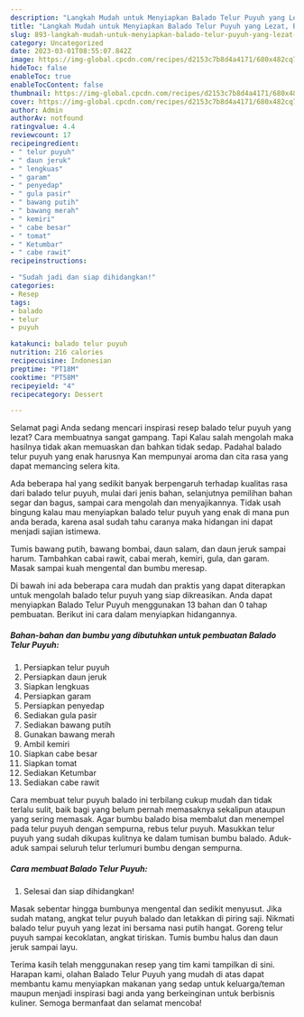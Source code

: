 ```yaml
---
description: "Langkah Mudah untuk Menyiapkan Balado Telur Puyuh yang Lezat, Buat Buka Puasa}"
title: "Langkah Mudah untuk Menyiapkan Balado Telur Puyuh yang Lezat, Buat Buka Puasa}"
slug: 893-langkah-mudah-untuk-menyiapkan-balado-telur-puyuh-yang-lezat-buat-buka-puasa
category: Uncategorized
date: 2023-03-01T08:55:07.842Z
image: https://img-global.cpcdn.com/recipes/d2153c7b8d4a4171/680x482cq70/balado-telur-puyuh-foto-resep-utama.jpg
hideToc: false
enableToc: true
enableTocContent: false
thumbnail: https://img-global.cpcdn.com/recipes/d2153c7b8d4a4171/680x482cq70/balado-telur-puyuh-foto-resep-utama.jpg
cover: https://img-global.cpcdn.com/recipes/d2153c7b8d4a4171/680x482cq70/balado-telur-puyuh-foto-resep-utama.jpg
author: Admin
authorAv: notfound
ratingvalue: 4.4
reviewcount: 17
recipeingredient:
- " telur puyuh"
- " daun jeruk"
- " lengkuas"
- " garam"
- " penyedap"
- " gula pasir"
- " bawang putih"
- " bawang merah"
- " kemiri"
- " cabe besar"
- " tomat"
- " Ketumbar"
- " cabe rawit"
recipeinstructions:

- "Sudah jadi dan siap dihidangkan!"
categories:
- Resep
tags:
- balado
- telur
- puyuh

katakunci: balado telur puyuh 
nutrition: 216 calories
recipecuisine: Indonesian
preptime: "PT18M"
cooktime: "PT58M"
recipeyield: "4"
recipecategory: Dessert

---
```



Selamat pagi Anda sedang mencari inspirasi resep balado telur puyuh yang lezat? Cara membuatnya sangat gampang. Tapi Kalau salah mengolah maka hasilnya tidak akan memuaskan dan bahkan tidak sedap. Padahal balado telur puyuh yang enak harusnya Kan mempunyai aroma dan cita rasa yang dapat memancing selera kita.


Ada beberapa hal yang sedikit banyak berpengaruh terhadap kualitas rasa dari balado telur puyuh, mulai dari jenis bahan, selanjutnya pemilihan bahan segar dan bagus, sampai cara mengolah dan menyajikannya. Tidak usah bingung kalau mau menyiapkan balado telur puyuh yang enak di mana pun anda berada, karena asal sudah tahu caranya maka hidangan ini dapat menjadi sajian istimewa.

Tumis bawang putih, bawang bombai, daun salam, dan daun jeruk sampai harum. Tambahkan cabai rawit, cabai merah, kemiri, gula, dan garam. Masak sampai kuah mengental dan bumbu meresap.


Di bawah ini ada beberapa cara mudah dan praktis yang dapat diterapkan untuk mengolah balado telur puyuh yang siap dikreasikan. Anda dapat menyiapkan Balado Telur Puyuh menggunakan 13 bahan dan 0 tahap pembuatan. Berikut ini cara dalam menyiapkan hidangannya.

<!--inarticleads1-->

##### Bahan-bahan dan bumbu yang dibutuhkan untuk pembuatan Balado Telur Puyuh:

1. Persiapkan  telur puyuh
1. Persiapkan  daun jeruk
1. Siapkan  lengkuas
1. Persiapkan  garam
1. Persiapkan  penyedap
1. Sediakan  gula pasir
1. Sediakan  bawang putih
1. Gunakan  bawang merah
1. Ambil  kemiri
1. Siapkan  cabe besar
1. Siapkan  tomat
1. Sediakan  Ketumbar
1. Sediakan  cabe rawit


Cara membuat telur puyuh balado ini terbilang cukup mudah dan tidak terlalu sulit, baik bagi yang belum pernah memasaknya sekalipun ataupun yang sering memasak. Agar bumbu balado bisa membalut dan menempel pada telur puyuh dengan sempurna, rebus telur puyuh. Masukkan telur puyuh yang sudah dikupas kulitnya ke dalam tumisan bumbu balado. Aduk-aduk sampai seluruh telur terlumuri bumbu dengan sempurna. 

<!--inarticleads2-->

##### Cara membuat Balado Telur Puyuh:


1. Selesai dan siap dihidangkan!

Masak sebentar hingga bumbunya mengental dan sedikit menyusut. Jika sudah matang, angkat telur puyuh balado dan letakkan di piring saji. Nikmati balado telur puyuh yang lezat ini bersama nasi putih hangat. Goreng telur puyuh sampai kecoklatan, angkat tiriskan. Tumis bumbu halus dan daun jeruk sampai layu. 

Terima kasih telah menggunakan resep yang tim kami tampilkan di sini. Harapan kami, olahan Balado Telur Puyuh yang mudah di atas dapat membantu kamu menyiapkan makanan yang sedap untuk keluarga/teman maupun menjadi inspirasi bagi anda yang berkeinginan untuk berbisnis kuliner. Semoga bermanfaat dan selamat mencoba!
